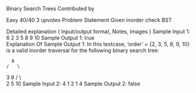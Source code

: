 Binary Search Trees
Contributed by

Easy
40/40
3 upvotes
Problem Statement
Given inorder check BST

Detailed explanation ( Input/output format, Notes, Images )
Sample Input 1:
6
2 3 5 8 9 10
Sample Output 1:
true   
Explanation Of Sample Output 1:
In this testcase, ‘order’ = {2, 3, 5, 8, 9, 10} is a valid inorder traversal for the following binary search tree:

      8
    /   \
  3      9
 / \       \
2   5       10
Sample Input 2:
4
1 2 1 4
Sample Output 2:
false